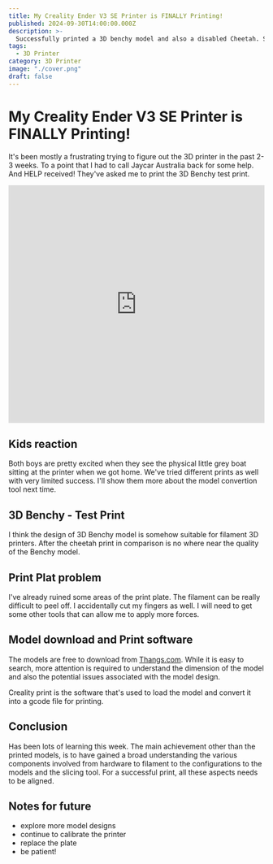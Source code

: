 ```yaml
---
title: My Creality Ender V3 SE Printer is FINALLY Printing!
published: 2024-09-30T14:00:00.000Z
description: >-
  Successfully printed a 3D benchy model and also a disabled Cheetah. Sharing a bit more of the learning on the different components.
tags:
  - 3D Printer
category: 3D Printer
image: "./cover.png"
draft: false
---
```


# My Creality Ender V3 SE Printer is FINALLY Printing!

It's been mostly a frustrating trying to figure out the 3D printer in the past 2-3 weeks. To a point that I had to call Jaycar Australia back for some help. And HELP received! They've asked me to print the 3D Benchy test print.

<iframe width="100%" height="468" src="https://www.youtube.com/embed/eLvnIHeArHk" title="My Creality Ender V3 SE Printer is FINALLY Printing!" frameborder="0" allow="accelerometer; autoplay; clipboard-write; encrypted-media; gyroscope; picture-in-picture; web-share" referrerpolicy="strict-origin-when-cross-origin" allowfullscreen></iframe>

## Kids reaction

Both boys are pretty excited when they see the physical little grey boat sitting at the printer when we got home. We've tried different prints as well with very limited success. I'll show them more about the model convertion tool next time.

## 3D Benchy - Test Print

I think the design of 3D Benchy model is somehow suitable for filament 3D printers. After the cheetah print in comparison is no where near the quality of the Benchy model.

## Print Plat problem

I've already ruined some areas of the print plate. The filament can be really difficult to peel off. I accidentally cut my fingers as well. I will need to get some other tools that can allow me to apply more forces.

## Model download and Print software

The models are free to download from [Thangs.com](Thangs.com). While it is easy to search, more attention is required to understand the dimension of the model and also the potential issues associated with the model design.

Creality print is the software that's used to load the model and convert it into a gcode file for printing.

## Conclusion

Has been lots of learning this week. The main achievement other than the printed models, is to have gained a broad understanding the various components involved from hardware to filament to the configurations to the models and the slicing tool. For a successful print, all these aspects needs to be aligned.

## Notes for future
- explore more model designs
- continue to calibrate the printer
- replace the plate
- be patient!